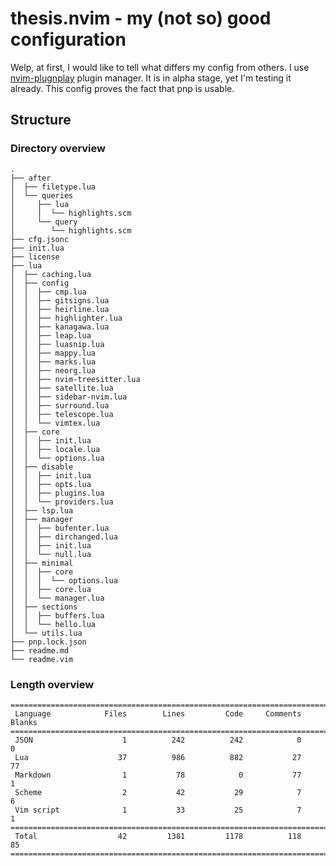 # thesis.nvim - my (not so) good configuration
Welp, at first, I would like to tell what differs my config from others. I use [nvim-plugnplay](https://github.com/nvim-plugnplay/pnp-cli.git) plugin manager. It is in alpha stage, yet I'm testing it already. This config proves the fact that pnp is usable.

## Structure
### Directory overview
```
.
├── after
│  ├── filetype.lua
│  └── queries
│     ├── lua
│     │  └── highlights.scm
│     └── query
│        └── highlights.scm
├── cfg.jsonc
├── init.lua
├── license
├── lua
│  ├── caching.lua
│  ├── config
│  │  ├── cmp.lua
│  │  ├── gitsigns.lua
│  │  ├── heirline.lua
│  │  ├── highlighter.lua
│  │  ├── kanagawa.lua
│  │  ├── leap.lua
│  │  ├── luasnip.lua
│  │  ├── mappy.lua
│  │  ├── marks.lua
│  │  ├── neorg.lua
│  │  ├── nvim-treesitter.lua
│  │  ├── satellite.lua
│  │  ├── sidebar-nvim.lua
│  │  ├── surround.lua
│  │  ├── telescope.lua
│  │  └── vimtex.lua
│  ├── core
│  │  ├── init.lua
│  │  ├── locale.lua
│  │  └── options.lua
│  ├── disable
│  │  ├── init.lua
│  │  ├── opts.lua
│  │  ├── plugins.lua
│  │  └── providers.lua
│  ├── lsp.lua
│  ├── manager
│  │  ├── bufenter.lua
│  │  ├── dirchanged.lua
│  │  ├── init.lua
│  │  └── null.lua
│  ├── minimal
│  │  ├── core
│  │  │  └── options.lua
│  │  ├── core.lua
│  │  └── manager.lua
│  ├── sections
│  │  ├── buffers.lua
│  │  └── hello.lua
│  └── utils.lua
├── pnp.lock.json
├── readme.md
└── readme.vim
```
### Length overview
```
===============================================================================
 Language            Files        Lines         Code     Comments       Blanks
===============================================================================
 JSON                    1          242          242            0            0
 Lua                    37          986          882           27           77
 Markdown                1           78            0           77            1
 Scheme                  2           42           29            7            6
 Vim script              1           33           25            7            1
===============================================================================
 Total                  42         1381         1178          118           85
===============================================================================
```
